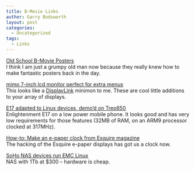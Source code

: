 ```yaml
---
title: B-Movie Links
author: Garry Bodsworth
layout: post
categories:
  - Uncategorized
tags:
  - Links
---
```

[Old School B-Movie Posters][1]  
I think I am just a grumpy old man now because they really knew how to make fantastic posters back in the day.

[mimo 7-inch lcd monitor perfect for extra menus][2]  
This looks like a [DisplayLink][3] minimon to me. These are cool little additions to your array of displays.

[E17 adapted to Linux devices, demo&#8217;d on Treo650][4]  
Enlightenment E17 on a low power mobile phone. It looks good and has very low requirements for those features (32MB of RAM, on an ARM9 processor clocked at 317MHz).

[How-to: Make an e-paper clock from Esquire magazine][5]  
The hacking of the Esquire e-paper displays has got us a clock now.

[SoHo NAS devices run EMC Linux][6]  
NAS with 1Tb at $300 &#8211; hardware is cheap.

 [1]: http://abduzeedo.com/old-school-b-movies-posters
 [2]: http://technabob.com/blog/2008/10/16/mimo-7-inch-lcd-monitor-perfect-for-extra-menus/
 [3]: http://www.displaylink.com
 [4]: http://www.linuxdevices.com/news/NS7635920803.html
 [5]: http://hackaday.com/2008/10/14/how-to-make-an-e-paper-clock-and-hack-esquire-magazine/
 [6]: http://www.linuxdevices.com/news/NS7018395331.html